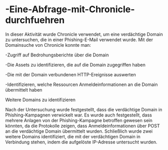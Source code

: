 # -Eine-Abfrage-mit-Chronicle-durchfuehren

In dieser Aktivität wurde Chronicle verwendet, um eine verdächtige Domain zu untersuchen, die in einer Phishing-E-Mail verwendet wurde. Mit der Domainsuche von Chronicle konnte man:

-Zugriff auf Bedrohungsberichte über die Domain

-Die Assets zu identifizieren, die auf die Domain zugegriffen haben

-Die mit der Domain verbundenen HTTP-Ereignisse auswerten

-Identifizieren, welche Ressourcen Anmeldeinformationen an die Domain übermittelt haben

Weitere Domains zu identifizieren

Nach der Untersuchung wurde festgestellt, dass die verdächtige Domain in Phishing-Kampagnen verwickelt war. Es wurde auch festgestellt, dass mehrere Anlagen von der Phishing-Kampagne betroffen gewesen sein könnten, da die Protokolle zeigen, dass Anmeldeinformationen über POST an die verdächtige Domain übermittelt wurden. Schließlich wurde zwei weitere Domains identifiziert, die mit der verdächtigen Domain in Verbindung stehen, indem die aufgelöste IP-Adresse untersucht wurden.
